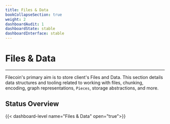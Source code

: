 ```yaml
---
title: Files & Data
bookCollapseSection: true
weight: 2
dashboardAudit: 1
dashboardState: stable
dashboardInterface: stable
---
```


# Files & Data
---

Filecoin's primary aim is to store client's Files and Data.
This section details data structures and tooling related to working with files,
chunking, encoding, graph representations, `Pieces`, storage abstractions, and more.

## Status Overview

{{< dashboard-level name="Files & Data" open="true">}}